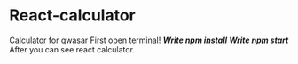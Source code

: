 # React-calculator
Calculator for qwasar
 First open terminal!
***Write npm install***
***Write npm start***
After you can see react calculator.
